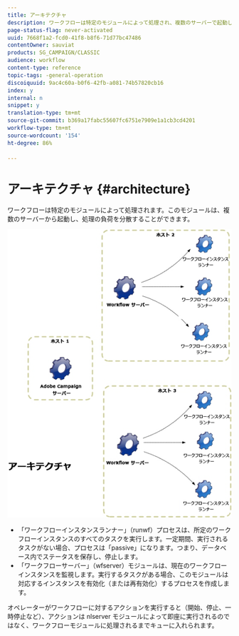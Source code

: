 ```yaml
---
title: アーキテクチャ
description: ワークフローは特定のモジュールによって処理され、複数のサーバーで起動して処理負荷を共有できます。
page-status-flag: never-activated
uuid: 7668f1a2-fcd0-41f8-b8f6-71d77bc47486
contentOwner: sauviat
products: SG_CAMPAIGN/CLASSIC
audience: workflow
content-type: reference
topic-tags: -general-operation
discoiquuid: 9ac4c60a-b0f6-42fb-a081-74b57820cb16
index: y
internal: n
snippet: y
translation-type: tm+mt
source-git-commit: b369a17fabc55607fc6751e7909e1a1cb3cd4201
workflow-type: tm+mt
source-wordcount: '154'
ht-degree: 86%

---
```



# アーキテクチャ {#architecture}

ワークフローは特定のモジュールによって処理されます。このモジュールは、複数のサーバーから起動し、処理の負荷を分散することができます。

![](assets/architecture.png)

* 「ワークフローインスタンスランナー」（runwf）プロセスは、所定のワークフローインスタンスのすべてのタスクを実行します。一定期間、実行されるタスクがない場合、プロセスは「passive」になります。つまり、データベース内でステータスを保存し、停止します。
* 「ワークフローサーバー」（wfserver）モジュールは、現在のワークフローインスタンスを監視します。実行するタスクがある場合、このモジュールは対応するインスタンスを有効化（または再有効化）するプロセスを作成します。

オペレーターがワークフローに対するアクションを実行すると（開始、停止、一時停止など）、アクションは nlserver モジュールによって即座に実行されるのではなく、ワークフローモジュールに処理されるまでキューに入れられます。
